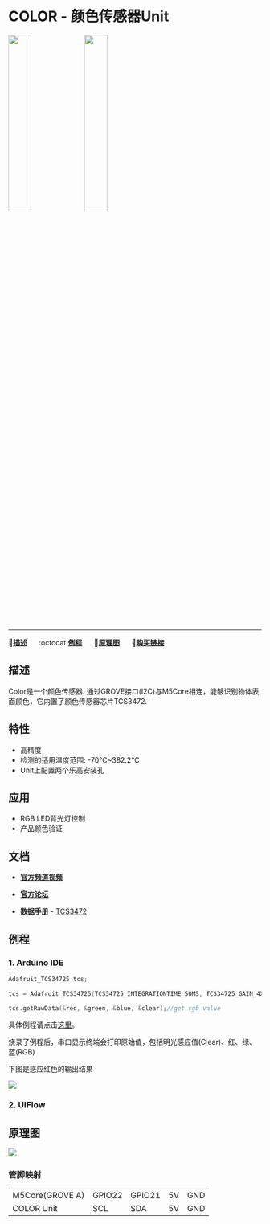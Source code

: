 # COLOR - 颜色传感器Unit

<img src="assets/img/product_pics/units/M5GO_Unit_color.png" width="30%" height="30%"><img src="assets/img/product_pics/units/unit_color_grove_a.png" width="30%" height="30%">

***

:memo:**[描述](#描述)**&nbsp;&nbsp;&nbsp;&nbsp;&nbsp;&nbsp;:octocat:**[例程](#例程)**&nbsp;&nbsp;&nbsp;&nbsp;&nbsp;&nbsp;:electric_plug:**[原理图](#原理图)**&nbsp;&nbsp;&nbsp;&nbsp;&nbsp;&nbsp;🛒**[购买链接](https://item.taobao.com/item.htm?spm=a1z10.3-c.w4002-1172588106.55.312f425eRDFbqp&id=580005441373)**

## 描述

Color是一个颜色传感器. 通过GROVE接口(I2C)与M5Core相连，能够识别物体表面颜色，它内置了颜色传感器芯片TCS3472.

## 特性

-  高精度
-  检测的适用温度范围: -70℃~382.2℃
-  Unit上配置两个乐高安装孔

## 应用

-  RGB LED背光灯控制
-  产品颜色验证

## 文档

- **[官方频道视频](https://i.youku.com/i/UNjE1ODA2MzE0OA==?spm=a2hzp.8253869.0.0)**

- **[官方论坛](http://forum.m5stack.com/)**

-  **数据手册** - [TCS3472](https://pdf1.alldatasheet.com/datasheet-pdf/view/560511/AMSCO/TCS3472.html)

## 例程

### 1. Arduino IDE

```c++
Adafruit_TCS34725 tcs;

tcs = Adafruit_TCS34725(TCS34725_INTEGRATIONTIME_50MS, TCS34725_GAIN_4X);

tcs.getRawData(&red, &green, &blue, &clear);//get rgb value
```

具体例程请点击[这里](https://github.com/m5stack/M5-ProductExampleCodes/tree/master/Units/COLOR/Arduino)。

烧录了例程后，串口显示终端会打印原始值，包括明光感应值(Clear)、红、绿、蓝(RGB)

下图是感应红色的输出结果

<img src="assets/img/product_pics/units/unit_example/COLOR/example_unit_color_result_01.png">

### 2. UIFlow
<!--
<img src="assets/img/product_pics/units/unit_example/example_unit_color_01.png" width="30%" height="30%"> <img src="assets/img/product_pics/units/unit_example/example_unit_color_02.png" width="55%" height="55%">

具体例程请点击[这里](https://github.com/m5stack/M5-ProductExampleCodes/tree/master/Units/COLOR/UIFlow)。 -->

## 原理图

<img src="assets/img/product_pics/units/color_sch.JPG">

### 管脚映射

<table>
 <tr><td>M5Core(GROVE A)</td><td>GPIO22</td><td>GPIO21</td><td>5V</td><td>GND</td></tr>
 <tr><td>COLOR Unit</td><td>SCL</td><td>SDA</td><td>5V</td><td>GND</td></tr>
</table>